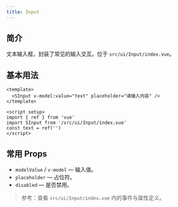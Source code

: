 ```yaml
---
title: Input
---
```


## 简介

文本输入框，封装了常见的输入交互。位于 `src/ui/Input/index.vue`。

## 基本用法

```vue
<template>
  <SInput v-model:value="text" placeholder="请输入内容" />
</template>

<script setup>
import { ref } from 'vue'
import SInput from '/src/ui/Input/index.vue'
const text = ref('')
</script>
```

## 常用 Props

- `modelValue` / `v-model` — 输入值。
- `placeholder` — 占位符。
- `disabled` — 是否禁用。

> 参考：查看 `src/ui/Input/index.vue` 内的事件与属性定义。
